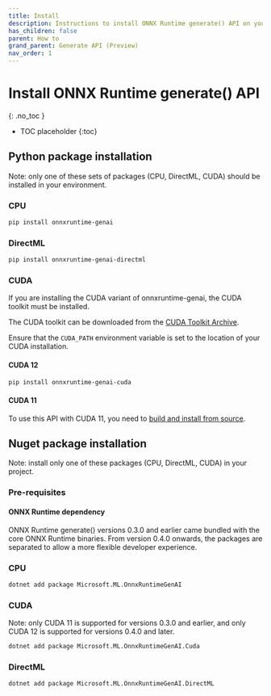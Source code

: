 ```yaml
---
title: Install
description: Instructions to install ONNX Runtime generate() API on your target platform in your environment
has_children: false
parent: How to
grand_parent: Generate API (Preview)
nav_order: 1
---
```


# Install ONNX Runtime generate() API
{: .no_toc }

* TOC placeholder
{:toc}


## Python package installation

Note: only one of these sets of packages (CPU, DirectML, CUDA) should be installed in your environment.

### CPU

```bash
pip install onnxruntime-genai
```

### DirectML

```bash
pip install onnxruntime-genai-directml
```

### CUDA

If you are installing the CUDA variant of onnxruntime-genai, the CUDA toolkit must be installed.

The CUDA toolkit can be downloaded from the [CUDA Toolkit Archive](https://developer.nvidia.com/cuda-toolkit-archive).

Ensure that the `CUDA_PATH` environment variable is set to the location of your CUDA installation.

#### CUDA 12

```bash
pip install onnxruntime-genai-cuda
```

#### CUDA 11

To use this API with CUDA 11, you need to [build and install from source](build-from-source.md).


## Nuget package installation

Note: install only one of these packages (CPU, DirectML, CUDA) in your project.

### Pre-requisites

#### ONNX Runtime dependency

ONNX Runtime generate() versions 0.3.0 and earlier came bundled with the core ONNX Runtime binaries. From version 0.4.0 onwards, the packages are separated to allow a more flexible developer experience.

### CPU

```bash
dotnet add package Microsoft.ML.OnnxRuntimeGenAI
```

### CUDA 

Note: only CUDA 11 is supported for versions 0.3.0 and earlier, and only CUDA 12 is supported for versions 0.4.0 and later.

```bash
dotnet add package Microsoft.ML.OnnxRuntimeGenAI.Cuda
```

### DirectML

```bash
dotnet add package Microsoft.ML.OnnxRuntimeGenAI.DirectML
```





   


